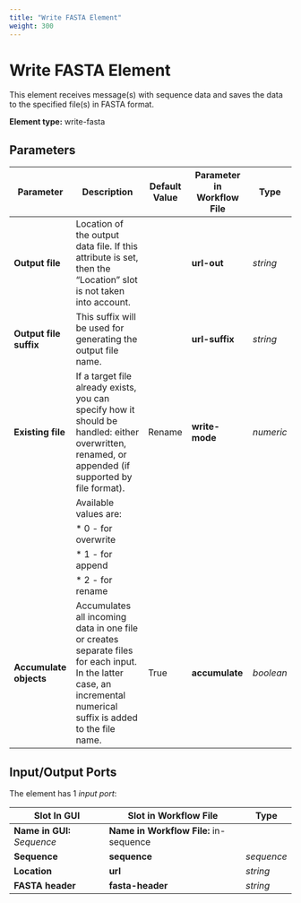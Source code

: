 ```yaml
---
title: "Write FASTA Element"
weight: 300
---
```


# Write FASTA Element

This element receives message(s) with sequence data and saves the data to the specified file(s) in FASTA format.

**Element type:** write-fasta

## Parameters

| Parameter           | Description                                                                                              | Default Value | Parameter in Workflow File | Type     |
|---------------------|----------------------------------------------------------------------------------------------------------|---------------|----------------------------|----------|
| **Output file**     | Location of the output data file. If this attribute is set, then the “Location” slot is not taken into account. |               | **url-out**                | _string_ |
| **Output file suffix** | This suffix will be used for generating the output file name.                                            |               | **url-suffix**             | _string_ |
| **Existing file**   | If a target file already exists, you can specify how it should be handled: either overwritten, renamed, or appended (if supported by file format). | Rename        | **write-mode**             | _numeric_ |
|                     | Available values are:                                                                                      |               |                            |          |
|                     | * 0 - for overwrite                                                                                        |               |                            |          |
|                     | * 1 - for append                                                                                           |               |                            |          |
|                     | * 2 - for rename                                                                                           |               |                            |          |
| **Accumulate objects** | Accumulates all incoming data in one file or creates separate files for each input. In the latter case, an incremental numerical suffix is added to the file name. | True          | **accumulate**             | _boolean_ |

## Input/Output Ports

The element has 1 _input port_:

| Slot In GUI    | Slot in Workflow File | Type      |
|----------------|-----------------------|-----------|
| **Name in GUI:** _Sequence_ | **Name in Workflow File:** in-sequence |           |
| **Sequence**   | **sequence**          | _sequence_ |
| **Location**   | **url**               | _string_   |
| **FASTA header** | **fasta-header**    | _string_   |